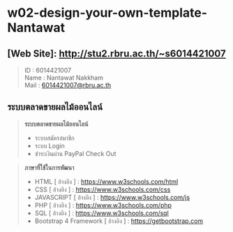 # w02-design-your-own-template-Nantawat
## [Web Site]: http://stu2.rbru.ac.th/~s6014421007
> ID : 6014421007 <br>
> Name : Nantawat Nakkham <br>
> Mail : 6014421007@rbru.ac.th <br>
## ระบบตลาดขายผลไม้ออนไลน์
> **ระบบตลาดขายผลไม้ออนไลน์**
> - ระบบสมัครสมาชิก
> - ระบบ Login
> - ชำระเงินผ่าน PayPal Check Out 


> **ภาษาที่ใช้ในการพัฒนา**
> - HTML [ อ้างอิง ] : https://www.w3schools.com/html 
> - CSS [ อ้างอิง ] : https://www.w3schools.com/css 
> - JAVASCRIPT [ อ้างอิง ] : https://www.w3schools.com/js 
> - PHP [ อ้างอิง ] : https://www.w3schools.com/php 
> - SQL [ อ้างอิง ] : https://www.w3schools.com/sql 
> - Bootstrap 4 Framework [ อ้างอิง ] : https://getbootstrap.com 


